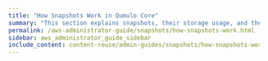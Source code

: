 ```yaml
---
title: "How Snapshots Work in Qumulo Core"
summary: "This section explains snapshots, their storage usage, and their locking functionality in Qumulo Core."
permalink: /aws-administrator-guide/snapshots/how-snapshots-work.html
sidebar: aws_administrator_guide_sidebar
include_content: content-reuse/admin-guides/snapshots/how-snapshots-work.md
---
```


